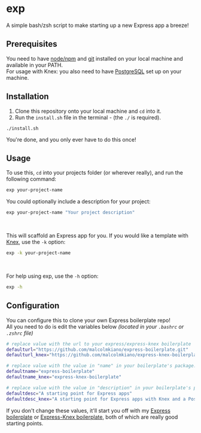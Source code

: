 # exp
A simple bash/zsh script to make starting up a new Express app a breeze!

## Prerequisites
You need to have [node/npm](https://nodejs.org/en/) and [git](https://www.atlassian.com/git/tutorials/install-git) installed on your local machine and available in your PATH.<br>
For usage with Knex: you also need to have [PostgreSQL](https://www.postgresql.org) set up on your machine.

## Installation
1. Clone this repository onto your local machine and `cd` into it.
2. Run the `install.sh` file in the terminal - (the `./` is required).
```shell
./install.sh
```

You're done, and you only ever have to do this once!

## Usage
To use this, `cd` into your projects folder (or wherever really), and run the following command:
```bash
exp your-project-name
```

You could optionally include a description for your project:
```bash
exp your-project-name "Your project description"
```
<br>

This will scaffold an Express app for you. If you would like a template with [Knex](http://knexjs.org/), use the `-k` option:
```bash
exp -k your-project-name
```
<br>

For help using exp, use the `-h` option:
```bash
exp -h
```


## Configuration
You can configure this to clone your own Express boilerplate repo!<br>
All you need to do is edit the variables below _(located in your `.bashrc` or `.zshrc` file)_

```bash
# replace value with the url to your express/express-knex boilerplate
defaulturl="https://github.com/malcolmkiano/express-boilerplate.git"
defaulturl_knex="https://github.com/malcolmkiano/express-knex-boilerplate.git"

# replace value with the value in "name" in your boilerplate's package.json
defaultname="express-boilerplate"
defaultname_knex="express-knex-boilerplate"

# replace value with the value in "description" in your boilerplate's package.json
defaultdesc="A starting point for Express apps"
defaultdesc_knex="A starting point for Express apps with Knex and a PostgreSQL Database"
```

If you don't change these values, it'll start you off with my [Express boilerplate](https://github.com/malcolmkiano/express-boilerplate) or [Express-Knex boilerplate](https://github.com/malcolmkiano/express-knex-boilerplate), both of which are really good starting points.

